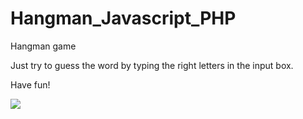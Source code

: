 # Hangman_Javascript_PHP
Hangman game

Just try to guess the word by typing the right letters in the input box.


Have fun!

![](hangman_screenshot.jpg)
